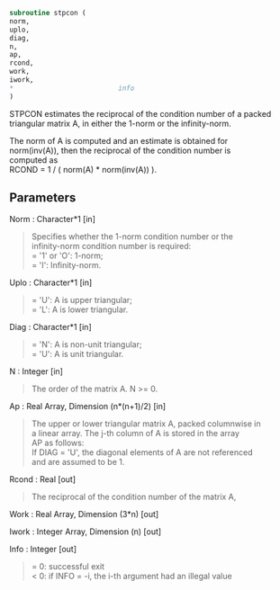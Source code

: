 ```fortran  
subroutine stpcon (  
norm,  
uplo,  
diag,  
n,  
ap,  
rcond,  
work,  
iwork,  
*                          info  
)  
```  
  
STPCON estimates the reciprocal of the condition number of a packed  
triangular matrix A, in either the 1-norm or the infinity-norm.  
  
The norm of A is computed and an estimate is obtained for  
norm(inv(A)), then the reciprocal of the condition number is  
computed as  
RCOND = 1 / ( norm(A) * norm(inv(A)) ).  
  
## Parameters  
Norm : Character*1 [in]  
> Specifies whether the 1-norm condition number or the  
> infinity-norm condition number is required:  
> = '1' or 'O':  1-norm;  
> = 'I':         Infinity-norm.  
  
Uplo : Character*1 [in]  
> = 'U':  A is upper triangular;  
> = 'L':  A is lower triangular.  
  
Diag : Character*1 [in]  
> = 'N':  A is non-unit triangular;  
> = 'U':  A is unit triangular.  
  
N : Integer [in]  
> The order of the matrix A.  N >= 0.  
  
Ap : Real Array, Dimension (n*(n+1)/2) [in]  
> The upper or lower triangular matrix A, packed columnwise in  
> a linear array.  The j-th column of A is stored in the array  
> AP as follows:  
> If DIAG = 'U', the diagonal elements of A are not referenced  
> and are assumed to be 1.  
  
Rcond : Real [out]  
> The reciprocal of the condition number of the matrix A,  
  
Work : Real Array, Dimension (3*n) [out]  
  
Iwork : Integer Array, Dimension (n) [out]  
  
Info : Integer [out]  
> = 0:  successful exit  
> < 0:  if INFO = -i, the i-th argument had an illegal value  
  
